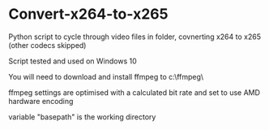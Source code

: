 # Convert-x264-to-x265
Python script to cycle through video files in folder, covnerting x264 to x265 (other codecs skipped)

Script tested and used on Windows 10

You will need to download and install ffmpeg to c:\ffmpeg\

ffmpeg settings are optimised with a calculated bit rate and set to use AMD hardware encoding 

variable "basepath" is the working directory
